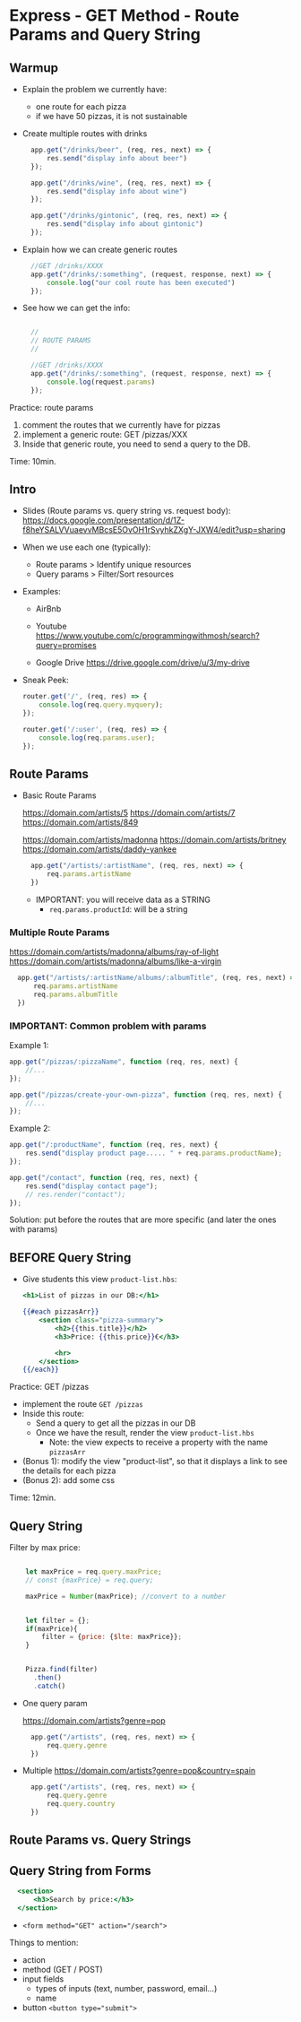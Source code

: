 

# Express - GET Method - Route Params and Query String


<!-- 

Status: outdated (e.g. handlebars)

@todo: update after m2-m3 swap & nemo

-->


<!-- 

Suggested approach: 
- show theory first:
  -- url structure 
  -- different ways to pass info (path, query string, body of post request)
  -- syntax to receive information for each of them

- once they've been exposed to the theory, codealong different examples
  -- include forms (needed for lab 'express spotify')
  -- codealong: e-commerce OR music app OR airbnb clone




- Basic exercise to refresh Express GET & POST:
  https://github.com/Ironhack-Team-Triangle-July2021/express-get-and-post-exercise

  Bonuses (for students that finish):
  - allow to filter by price also /products/categoryName
  - style
  - get the array of products from an external API (e.g. https://github.com/public-apis/public-apis#shopping)

-->



## Warmup

- Explain the problem we currently have:
  - one route for each pizza
  - if we have 50 pizzas, it is not sustainable

- Create multiple routes with drinks

  ```js
    app.get("/drinks/beer", (req, res, next) => {
        res.send("display info about beer")
    });

    app.get("/drinks/wine", (req, res, next) => {
        res.send("display info about wine")
    });

    app.get("/drinks/gintonic", (req, res, next) => {
        res.send("display info about gintonic")
    });
  ```

- Explain how we can create generic routes

  ```js
    //GET /drinks/XXXX
    app.get("/drinks/:something", (request, response, next) => {
        console.log("our cool route has been executed")
    });
  ```

- See how we can get the info:

  ```js

    //
    // ROUTE PARAMS
    //

    //GET /drinks/XXXX
    app.get("/drinks/:something", (request, response, next) => {
        console.log(request.params)
    });
  ```


Practice: route params

1. comment the routes that we currently have for pizzas
2. implement a generic route: GET /pizzas/XXX
3. Inside that generic route, you need to send a query to the DB.

Time: 10min.




<!--

@todo: 
- improve planning for the following steps
- (too much info - simplify)

-->


## Intro




- Slides (Route params vs. query string vs. request body): 
  https://docs.google.com/presentation/d/1Z-f8heYSALVVuaevvMBcsE5OvOH1rSvyhkZXgY-JXW4/edit?usp=sharing

  <!-- note: skip slides ? -->

- When we use each one (typically):
  - Route params > Identify unique resources
  - Query params > Filter/Sort resources


- Examples: 
  - AirBnb

  - Youtube
  https://www.youtube.com/c/programmingwithmosh/search?query=promises

  - Google Drive
  https://drive.google.com/drive/u/3/my-drive



- Sneak Peek: 


    ```js
    router.get('/', (req, res) => {
        console.log(req.query.myquery);
    });
    ```

    ```js
    router.get('/:user', (req, res) => {
        console.log(req.params.user);
    });

    ```


## Route Params

- Basic Route Params

  https://domain.com/artists/5
  https://domain.com/artists/7
  https://domain.com/artists/849


  https://domain.com/artists/madonna
  https://domain.com/artists/britney
  https://domain.com/artists/daddy-yankee


  ```js
    app.get("/artists/:artistName", (req, res, next) => {
        req.params.artistName
    })
  ```



  - IMPORTANT: you will receive data as a STRING
    - `req.params.productId`: will be a string


### Multiple Route Params

  https://domain.com/artists/madonna/albums/ray-of-light
  https://domain.com/artists/madonna/albums/like-a-virgin


  ```js
    app.get("/artists/:artistName/albums/:albumTitle", (req, res, next) => {
        req.params.artistName
        req.params.albumTitle
    })
  ```



### IMPORTANT: Common problem with params


Example 1:

  ```js
  app.get("/pizzas/:pizzaName", function (req, res, next) {    
      //...
  });

  app.get("/pizzas/create-your-own-pizza", function (req, res, next) {
      //...
  });
  ```

Example 2:

  ```js
  app.get("/:productName", function (req, res, next) {    
      res.send("display product page..... " + req.params.productName);
  });

  app.get("/contact", function (req, res, next) {
      res.send("display contact page");
      // res.render("contact");
  });
  ```

Solution: put before the routes that are more specific (and later the ones with params)




## BEFORE Query String

<!--

@LT: 

- IMPORTANT: (before this step) implement page with list of resources
  - e.g. /search or /pizzas

-->

- Give students this view `product-list.hbs`:

  ```hbs
  <h1>List of pizzas in our DB:</h1>

  {{#each pizzasArr}}
      <section class="pizza-summary">
          <h2>{{this.title}}</h2>
          <h3>Price: {{this.price}}€</h3>

          <hr>
      </section>
  {{/each}}
  ```


Practice: GET /pizzas

- implement the route `GET /pizzas`
- Inside this route:
  - Send a query to get all the pizzas in our DB
  - Once we have the result, render the view `product-list.hbs`
    - Note: the view expects to receive a property with the name `pizzasArr`
- (Bonus 1): modify the view "product-list", so that it displays a link to see the details for each pizza
- (Bonus 2): add some css

Time: 12min.



## Query String

<!--

- Functionality:
  - maxPrice
  - sortBy

- maxPrice: convert to a number:

    let {maxPrice} = req.query;
    maxPrice = Number(maxPrice);

-->



Filter by max price:

```js

    let maxPrice = req.query.maxPrice;
    // const {maxPrice} = req.query;

    maxPrice = Number(maxPrice); //convert to a number


    let filter = {};
    if(maxPrice){
        filter = {price: {$lte: maxPrice}};
    }


    Pizza.find(filter)
      .then()
      .catch()

```




- One query param

  https://domain.com/artists?genre=pop

  ```js
    app.get("/artists", (req, res, next) => {
        req.query.genre
    })
  ```

- Multiple
  https://domain.com/artists?genre=pop&country=spain


  ```js
    app.get("/artists", (req, res, next) => {
        req.query.genre
        req.query.country
    })
  ```



## Route Params vs. Query Strings



## Query String from Forms

```hbs
  <section>
      <h3>Search by price:</h3>
  </section>
```


- `<form method="GET" action="/search">`


Things to mention:
- action
- method (GET / POST)
- input fields
  - types of inputs (text, number, password, email...)
  - name
- button `<button type="submit">`

